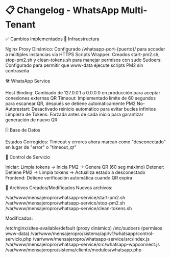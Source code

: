 # 📋 Changelog - WhatsApp Multi-Tenant
✅ Cambios Implementados
🔧 Infraestructura

Nginx Proxy Dinámico: Configurado /whatsapp-port-{puerto}/ para acceder a múltiples instancias vía HTTPS
Scripts Wrapper: Creados start-pm2.sh, stop-pm2.sh y clean-tokens.sh para manejar permisos con sudo
Sudoers: Configurado para permitir que www-data ejecute scripts PM2 sin contraseña

🛠️ WhatsApp Service

Host Binding: Cambiado de 127.0.0.1 a 0.0.0.0 en producción para aceptar conexiones externas
QR Timeout: Implementado límite de 60 segundos para escanear QR, después se detiene automáticamente
PM2 No-Autorestart: Desactivado reinicio automático para evitar bucles infinitos
Limpieza de Tokens: Forzada antes de cada inicio para garantizar generación de nuevo QR

🗄️ Base de Datos

Estados Corregidos: Timeout y errores ahora marcan como "desconectado" en lugar de "error" o "timeout_qr"

🎯 Control de Servicio

Iniciar: Limpia tokens → Inicia PM2 → Genera QR (60 seg máximo)
Detener: Detiene PM2 → Limpia tokens → Actualiza estado a desconectado
Frontend: Detiene verificación automática cuando QR expira

📂 Archivos Creados/Modificados
Nuevos archivos:

/var/www/mensajeropro/whatsapp-service/start-pm2.sh
/var/www/mensajeropro/whatsapp-service/stop-pm2.sh
/var/www/mensajeropro/whatsapp-service/clean-tokens.sh

Modificados:

/etc/nginx/sites-available/default (proxy dinámico)
/etc/sudoers (permisos www-data)
/var/www/mensajeropro/sistema/api/v1/whatsapp/control-servicio.php
/var/www/mensajeropro/whatsapp-service/src/index.js
/var/www/mensajeropro/whatsapp-service/src/whatsapp-wppconnect.js
/var/www/mensajeropro/sistema/cliente/modulos/whatsapp.php